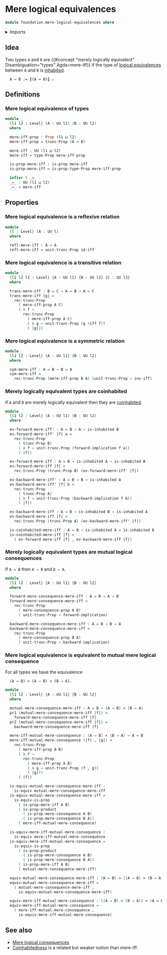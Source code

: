 # Mere logical equivalences

```agda
module foundation.mere-logical-equivalences where
```

<details><summary>Imports</summary>

```agda
open import foundation.dependent-pair-types
open import foundation.inhabited-types
open import foundation.logical-equivalences
open import foundation.mere-logical-consequences
open import foundation.propositional-truncations
open import foundation.universe-levels

open import foundation-core.cartesian-product-types
open import foundation-core.equivalences
open import foundation-core.function-types
open import foundation-core.propositions
```

</details>

## Idea

Two types `A` and `B` are
{{#concept "merely logically equivalent" Disambiguation="types" Agda=mere-iff}}
if the type of [logical equivalences](foundation.logical-equivalences.md)
between `A` and `B` is [inhabited](foundation.inhabited-types.md).

```text
  A ⇔ B := ║(A ↔ B)║₋₁
```

## Definitions

### Mere logical equivalence of types

```agda
module _
  {l1 l2 : Level} (A : UU l1) (B : UU l2)
  where

  mere-iff-prop : Prop (l1 ⊔ l2)
  mere-iff-prop = trunc-Prop (A ↔ B)

  mere-iff : UU (l1 ⊔ l2)
  mere-iff = type-Prop mere-iff-prop

  is-prop-mere-iff : is-prop mere-iff
  is-prop-mere-iff = is-prop-type-Prop mere-iff-prop

  infixr 5 _⇔_
  _⇔_ : UU (l1 ⊔ l2)
  _⇔_ = mere-iff
```

## Properties

### Mere logical equivalence is a reflexive relation

```agda
module _
  {l : Level} (A : UU l)
  where

  refl-mere-iff : A ⇔ A
  refl-mere-iff = unit-trunc-Prop id-iff
```

### Mere logical equivalence is a transitive relation

```agda
module _
  {l1 l2 l3 : Level} {A : UU l1} {B : UU l2} {C : UU l3}
  where

  trans-mere-iff : B ⇔ C → A ⇔ B → A ⇔ C
  trans-mere-iff |g| =
    rec-trunc-Prop
      ( mere-iff-prop A C)
      ( λ f →
        rec-trunc-Prop
          ( mere-iff-prop A C)
          ( λ g → unit-trunc-Prop (g ∘iff f))
          ( |g|))
```

### Mere logical equivalence is a symmetric relation

```agda
module _
  {l1 l2 : Level} {A : UU l1} {B : UU l2}
  where

  sym-mere-iff : A ⇔ B → B ⇔ A
  sym-mere-iff =
    rec-trunc-Prop (mere-iff-prop B A) (unit-trunc-Prop ∘ inv-iff)
```

### Merely logically equivalent types are coinhabited

If `A` and `B` are merely logically equivalent then they are
[coinhabited](foundation.coinhabited-types.md).

```agda
module _
  {l1 l2 : Level} (A : UU l1) (B : UU l2)
  where

  ev-forward-mere-iff' : A ⇔ B → A → is-inhabited B
  ev-forward-mere-iff' |f| a =
    rec-trunc-Prop
      ( trunc-Prop B)
      ( λ f → unit-trunc-Prop (forward-implication f a))
      ( |f|)

  ev-forward-mere-iff : A ⇔ B → is-inhabited A → is-inhabited B
  ev-forward-mere-iff |f| =
    rec-trunc-Prop (trunc-Prop B) (ev-forward-mere-iff' |f|)

  ev-backward-mere-iff' : A ⇔ B → B → is-inhabited A
  ev-backward-mere-iff' |f| b =
    rec-trunc-Prop
      ( trunc-Prop A)
      ( λ f → unit-trunc-Prop (backward-implication f b))
      ( |f|)

  ev-backward-mere-iff : A ⇔ B → is-inhabited B → is-inhabited A
  ev-backward-mere-iff |f| =
    rec-trunc-Prop (trunc-Prop A) (ev-backward-mere-iff' |f|)

  is-coinhabited-mere-iff : A ⇔ B → is-inhabited A ↔ is-inhabited B
  is-coinhabited-mere-iff |f| =
    ( ev-forward-mere-iff |f| , ev-backward-mere-iff |f|)
```

### Merely logically equivalent types are mutual logical consequences

If `A ⇔ B` then `A ⇒ B` and `B ⇒ A`.

```agda
module _
  {l1 l2 : Level} {A : UU l1} {B : UU l2}
  where

  forward-mere-consequence-mere-iff : A ⇔ B → A ⇒ B
  forward-mere-consequence-mere-iff =
    rec-trunc-Prop
      ( mere-consequence-prop A B)
      ( unit-trunc-Prop ∘ forward-implication)

  backward-mere-consequence-mere-iff : A ⇔ B → B ⇒ A
  backward-mere-consequence-mere-iff =
    rec-trunc-Prop
      ( mere-consequence-prop B A)
      ( unit-trunc-Prop ∘ backward-implication)
```

### Mere logical equivalence is equivalent to mutual mere logical consequence

For all types we have the equivalence

```text
  (A ⇔ B) ≃ (A ⇒ B) × (B ⇒ A).
```

```agda
module _
  {l1 l2 : Level} {A : UU l1} {B : UU l2}
  where

  mutual-mere-consequence-mere-iff : A ⇔ B → (A ⇒ B) × (B ⇒ A)
  pr1 (mutual-mere-consequence-mere-iff |f|) =
    forward-mere-consequence-mere-iff |f|
  pr2 (mutual-mere-consequence-mere-iff |f|) =
    backward-mere-consequence-mere-iff |f|

  mere-iff-mutual-mere-consequence : (A ⇒ B) × (B ⇒ A) → A ⇔ B
  mere-iff-mutual-mere-consequence (|f| , |g|) =
    rec-trunc-Prop
      ( mere-iff-prop A B)
      ( λ f →
        rec-trunc-Prop
          ( mere-iff-prop A B)
          ( λ g → unit-trunc-Prop (f , g))
          ( |g|))
      ( |f|)

  is-equiv-mutual-mere-consequence-mere-iff :
    is-equiv mutual-mere-consequence-mere-iff
  is-equiv-mutual-mere-consequence-mere-iff =
    is-equiv-is-prop
      ( is-prop-mere-iff A B)
      ( is-prop-product
        ( is-prop-mere-consequence A B)
        ( is-prop-mere-consequence B A))
      ( mere-iff-mutual-mere-consequence)

  is-equiv-mere-iff-mutual-mere-consequence :
    is-equiv mere-iff-mutual-mere-consequence
  is-equiv-mere-iff-mutual-mere-consequence =
    is-equiv-is-prop
      ( is-prop-product
        ( is-prop-mere-consequence A B)
        ( is-prop-mere-consequence B A))
      ( is-prop-mere-iff A B)
      ( mutual-mere-consequence-mere-iff)

  equiv-mutual-mere-consequence-mere-iff : (A ⇔ B) ≃ ((A ⇒ B) × (B ⇒ A))
  equiv-mutual-mere-consequence-mere-iff =
    ( mutual-mere-consequence-mere-iff ,
      is-equiv-mutual-mere-consequence-mere-iff)

  equiv-mere-iff-mutual-mere-consequence : ((A ⇒ B) × (B ⇒ A)) ≃ (A ⇔ B)
  equiv-mere-iff-mutual-mere-consequence =
    ( mere-iff-mutual-mere-consequence ,
      is-equiv-mere-iff-mutual-mere-consequence)
```

## See also

- [Mere logical consequences](foundation.mere-logical-consequences.md)
- [Coinhabitedness](foundation.coinhabited-types.md) is a related but weaker
  notion than mere-iff.

